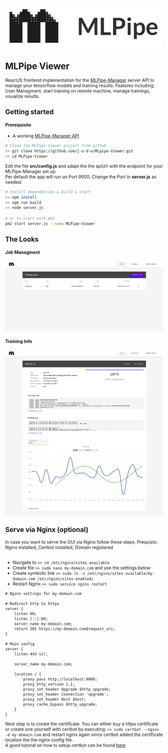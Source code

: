 <img src="images/mlpipe_icon.png" width="500">

# MLPipe Viewer

ReactJS frontend implementation for the [MLPipe-Manager](https://github.com/j-o-d-o/MLPipe-Manager) server API to manage your tensorflow models and training results. Features including: User Managment, start training on remote machine, manage trainings, visualize results.

## Getting started

#### Prerequisite
- A working [MLPipe-Manager API](https://github.com/j-o-d-o/MLPipe-Manager)

```bash
# Clone the MLPipe-Viewer project from github
>> git clone https://github.com/j-o-d-o/MLpipe-Viewer.git
>> cd MLPipe-Viewer
```

Edit the file __src/config.js__ and adapt the the apiUrl with the endpoint for your MLPipe-Manager set up.</br>
Per default the app will run on Port 9000. Change the Port in __server.js__ as needed.

```bash
# Install dependencies & build & start
>> npm install
>> npm run build
>> node server.js

# or to start with pm2
pm2 start server.js --name MLPipe-Viewer
```

## The Looks

#### Job Managment
<kbd><img src="images/job_managment.png" /></kbd>

#### Training Info
<kbd><img src="images/training.png" /></kbd>

## Serve via Nginx (optional)
In case you want to serve the GUI via Nginx follow these steps.
Prequists: Nginx installed, Certbot installed, Domain registered<br><br>
- Navigate to `>> cd /etc/nginx/sites-available`
- Create file `>> sudo nano my-domain.com` and use the settings below
- Create symbolic link `>> sudo ln -s /etc/nginx/sites-available/my-domain.com /etc/nginx/sites-enabled/`
- Restart Nginx `>> sudo service nginx restart`

```
# Nginx settings for my-domain.com

# Redirect http to https
server {
    listen 80;
    listen [::]:80;
    server_name my-domain.com;
    return 301 https://my-domain.com$request_uri;
}

# Main config
server {
    listen 443 ssl;

    server_name my-domain.com;

    location / {
        proxy_pass http://localhost:9000;
        proxy_http_version 1.1;
        proxy_set_header Upgrade $http_upgrade;
        proxy_set_header Connection 'upgrade';
        proxy_set_header Host $host;
        proxy_cache_bypass $http_upgrade;
    }
}
```

Next step is to create the certificate. You can either buy a https certificate or create one yourself with certbot by executing:
`>> sudo certbot --nginx -d my-domain.com` and restart nginx again since certbot added the certificate location the the nginx config file.</br>
A good tutorial on how to setup certbot can be found [here](https://www.digitalocean.com/community/tutorials/how-to-secure-nginx-with-let-s-encrypt-on-ubuntu-16-04)
